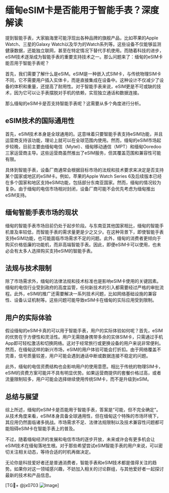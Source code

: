 # 缅甸eSIM卡是否能用于智能手表？深度解读

提到智能手表，大家脑海里可能浮现出各种品牌的旗舰产品，比如苹果的Apple Watch、三星的Galaxy Watch以及华为的Watch系列等。这些设备不仅能够监测健康数据，还能独立联网，甚至在特定情况下替代手机使用。而随着科技的进步，eSIM技术逐渐成为智能手表的重要支持技术之一。那么问题来了：缅甸的eSIM卡能否用于智能手表呢？

首先，我们需要了解什么是eSIM。eSIM是一种嵌入式SIM卡，与传统物理SIM卡不同，它不需要用户插入实体卡，而是直接集成在设备中。这种设计不仅减少了设备的体积和重量，还提高了耐用性。对于智能手表来说，eSIM更是不可或缺的技术，因为它可以让手表摆脱对手机的依赖，实现独立通话和数据连接。

那么缅甸的eSIM卡是否支持智能手表呢？这需要从多个角度进行分析。

## eSIM技术的国际通用性

首先，eSIM技术本身是全球通用的。这意味着只要智能手表支持eSIM功能，并且运营商支持该功能，理论上就可以在全球范围内使用。然而，缅甸的eSIM市场起步较晚，目前主要由缅甸电信（Mytel）、缅甸移动通信（MPT）和缅甸Ooredoo三家运营商主导。这些运营商虽然推出了eSIM服务，但其覆盖范围和兼容性可能有限。

具体到智能手表，设备厂商通常会根据目标市场的法规和技术要求来决定是否支持某个国家或地区的eSIM卡。例如，苹果的Apple Watch Series 6及后续版本已经在多个国家和地区支持eSIM功能，包括部分东南亚国家。然而，缅甸的情况较为复杂。由于缅甸的电信市场相对封闭，设备厂商可能不会优先考虑为缅甸推出eSIM支持。

## 缅甸智能手表市场的现状

缅甸的智能手表市场目前仍处于起步阶段。与东南亚其他国家相比，缅甸的智能手机普及率较低，而智能手表的需求量更是少之又少。在这种背景下，即使智能手表支持eSIM功能，也可能面临市场需求不足的问题。此外，缅甸的消费者更倾向于购买价格低廉的功能机，而非高端智能手表。因此，即便eSIM卡可以使用，也未必会有太多人选择购买支持eSIM的智能手表。

## 法规与技术限制

除了市场需求外，缅甸的法律法规和技术标准也是影响eSIM卡使用的关键因素。缅甸的电信行业受到政府的高度监管，任何新技术的引入都需要经过严格的审批流程。此外，eSIM的推广还需要解决一系列技术问题，比如网络基础设施的兼容性、设备认证机制等。这些问题可能导致eSIM卡在缅甸的实际应用受到限制。

## 用户的实际体验

假设缅甸的eSIM卡真的可以用于智能手表，用户的实际体验如何呢？首先，eSIM的优势在于方便性和灵活性。用户无需随身携带多余的实体SIM卡，只需通过手机App即可轻松激活和切换网络。这对于经常旅行或更换设备的用户来说非常便利。然而，在缅甸这样的新兴市场，eSIM的用户体验可能会打折扣。由于网络覆盖不完善，信号质量较差，用户可能会遇到通话中断或数据连接不稳定的问题。

此外，缅甸的电信资费结构也会影响用户的使用意愿。相比于传统的物理SIM卡，eSIM的资费方案可能并不具有明显优势。如果运营商提供的套餐价格过高，或者流量限制较多，用户可能会选择继续使用传统SIM卡，而不是升级到eSIM。

## 总结与展望

综上所述，缅甸的eSIM卡是否能用于智能手表，答案是“可能，但不完全确定”。从技术角度来看，eSIM本身具备全球通用性，但在缅甸这个特殊的市场环境下，其应用仍然面临诸多挑战。市场需求不足、法律法规限制以及技术兼容性问题都可能阻碍eSIM卡在智能手表上的普及。

不过，随着缅甸经济的发展和电信市场的逐步开放，未来或许会有更多机会让eSIM技术在缅甸落地生根。对于那些希望尝试eSIM智能手表的用户来说，可以密切关注相关动态，等待合适的时机再做决定。

无论你是科技爱好者还是普通消费者，智能手表和eSIM技术都是值得关注的趋势。如果你对这一领域感兴趣，不妨加入相关的讨论群组，与其他爱好者一起探讨最新的技术和产品信息。

[TG💪+ @jx0703 ![Image](https://github.com/user-attachments/assets/dbca1d08-cadb-493c-b0ec-ad6f7a83f270)]
